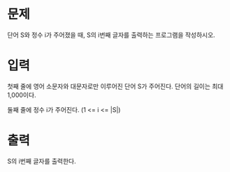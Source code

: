 # 문제

단어 S와 정수 i가 주어졌을 때, S의 i번째 글자를 출력하는 프로그램을 작성하시오.

# 입력

첫째 줄에 영어 소문자와 대문자로만 이루어진 단어 S가 주어진다. 단어의 길이는 최대 1,000이다.

둘째 줄에 정수 i가 주어진다. (1 <= i <= |S|)

# 출력

S의 i번째 글자를 출력한다.
